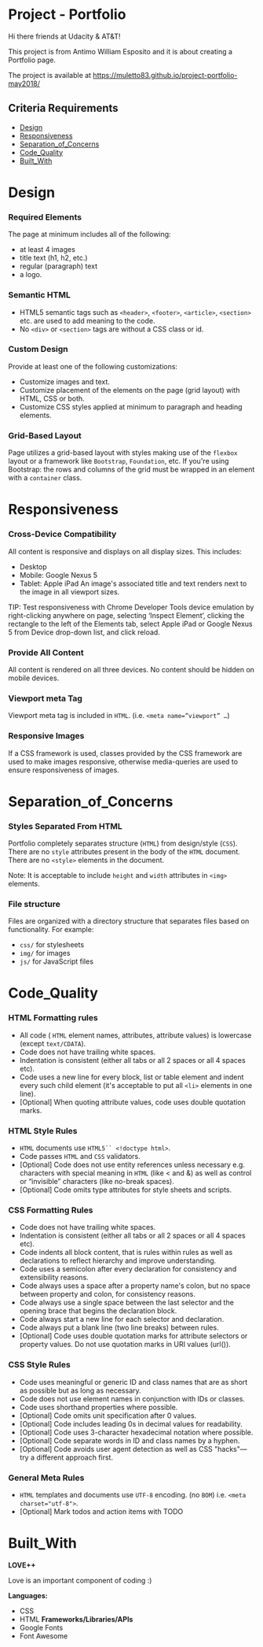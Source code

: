 # Project - Portfolio
Hi there friends at Udacity & AT&T!

This project is from Antimo William Esposito and it is about creating a Portfolio page.

The project is available at https://muletto83.github.io/project-portfolio-may2018/


## Criteria Requirements
* [Design](#Design)
* [Responsiveness](#Responsiveness)
* [Separation_of_Concerns](#Separation_of_Concerns)
* [Code_Quality](#Code_Quality)
* [Built_With](#Built_With)

# Design
### Required Elements
The page at minimum includes all of the following:
- at least 4 images
- title text (h1, h2, etc.)
- regular (paragraph) text
- a logo.

### Semantic HTML
- HTML5 semantic tags such as `<header>`, `<footer>`, `<article>`, `<section>` etc. are used to add meaning to the code.
- No `<div>` or `<section>` tags are without a CSS class or id.

### Custom Design
Provide at least one of the following customizations:
- Customize images and text.
- Customize placement of the elements on the page (grid layout) with HTML, CSS or both.
- Customize CSS styles applied at minimum to paragraph and heading elements.

### Grid-Based Layout
Page utilizes a grid-based layout with styles making use of the `flexbox` layout or a framework like `Bootstrap`, `Foundation`, etc.
If you're using Bootstrap: the rows and columns of the grid must be wrapped in an element with a `container` class.

# Responsiveness
### Cross-Device Compatibility
All content is responsive and displays on all display sizes. This includes:

- Desktop
- Mobile: Google Nexus 5
- Tablet: Apple iPad
An image's associated title and text renders next to the image in all viewport sizes.

TIP: Test responsiveness with Chrome Developer Tools device emulation by right-clicking anywhere on page, selecting ‘Inspect Element’, clicking the rectangle to the left of the Elements tab, select Apple iPad or Google Nexus 5 from Device drop-down list, and click reload.

### Provide All Content
All content is rendered on all three devices. No content should be hidden on mobile devices.

### Viewport meta Tag
Viewport meta tag is included in `HTML`. (i.e. `<meta name=”viewport” …`)

### Responsive Images
If a CSS framework is used, classes provided by the CSS framework are used to make images responsive, otherwise media-queries are used to ensure responsiveness of images.

# Separation_of_Concerns
### Styles Separated From HTML
Portfolio completely separates structure (`HTML`) from design/style (`CSS`). There are no `style` attributes present in the body of the `HTML` document. There are no `<style>` elements in the document.

Note: It is acceptable to include `height` and `width` attributes in `<img>` elements.

### File structure
Files are organized with a directory structure that separates files based on functionality. For example:
- `css/` for stylesheets
- `img/` for images
- `js/` for JavaScript files

# Code_Quality
### HTML Formatting rules
- All code ( `HTML` element names, attributes, attribute values) is lowercase (except `text/CDATA`).
- Code does not have trailing white spaces.
- Indentation is consistent (either all tabs or all 2 spaces or all 4 spaces etc).
- Code uses a new line for every block, list or table element and indent every such child element (it's acceptable to put all `<li>` elements in one line).
- [Optional] When quoting attribute values, code uses double quotation marks.

### HTML Style Rules
- `HTML` documents use `HTML5`` <!doctype html>`.
- Code passes `HTML` and `CSS` validators.
- [Optional] Code does not use entity references unless necessary e.g. characters with special meaning in `HTML` (like < and &) as well as control or “invisible” characters (like no-break spaces).
- [Optional] Code omits type attributes for style sheets and scripts.

### CSS Formatting Rules
- Code does not have trailing white spaces.
- Indentation is consistent (either all tabs or all 2 spaces or all 4 spaces etc).
- Code indents all block content, that is rules within rules as well as declarations to reflect hierarchy and improve understanding.
- Code uses a semicolon after every declaration for consistency and extensibility reasons.
- Code always uses a space after a property name's colon, but no space between property and colon, for consistency reasons.
- Code always use a single space between the last selector and the opening brace that begins the declaration block.
- Code always start a new line for each selector and declaration.
- Code always put a blank line (two line breaks) between rules.
- [Optional] Code uses double quotation marks for attribute selectors or property values. Do not use quotation marks in URI values (url()).

### CSS Style Rules
- Code uses meaningful or generic ID and class names that are as short as possible but as long as necessary.
- Code does not use element names in conjunction with IDs or classes.
- Code uses shorthand properties where possible.
- [Optional] Code omits unit specification after 0 values.
- [Optional] Code includes leading 0s in decimal values for readability.
- [Optional] Code uses 3-character hexadecimal notation where possible.
- [Optional] Code separate words in ID and class names by a hyphen.
- [Optional] Code avoids user agent detection as well as CSS "hacks"—try a different approach first.

### General Meta Rules
- `HTML` templates and documents use `UTF-8` encoding. (no `BOM`) i.e. `<meta charset="utf-8">`.
- [Optional] Mark todos and action items with TODO










# Built_With
**LOVE++**

Love is an important component of coding :)

**Languages:**
* CSS
* HTML
**Frameworks/Libraries/APIs**
* Google Fonts
* Font Awesome
